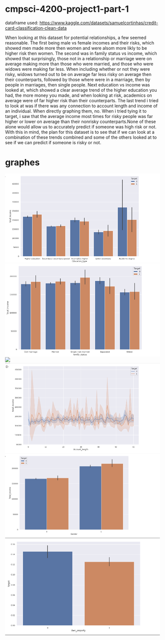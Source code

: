 # cmpsci-4200-project1-part-1
dataframe used: https://www.kaggle.com/datasets/samuelcortinhas/credit-card-classification-clean-data

When looking at this dataset for potential relationships, a few seemed reasonable. The first being male vs female incomes and their risks, which showed men made more then women and were alsom more likly to be higher risk then women. The second was in family status vs income, which showed that surprisingly, those not in a relationship or marriage were on average making more than those who were married, and those who were widows were making far less. When including whether or not they were risky, widows turned out to be on average far less risky on average then their counterparts, followed by those where were in a marriage, then by people in marriages, then single people.  Next education vs income was looked at, which showed a clear average trend of the higher education you had, the more money you made, and when looking at risk,  academics on average were of far higher risk than their counterparts. The last trend i tried to look at was if there was any connection to account length and income of an individual. When directly graphing them, no. When i tried tying it to target, i saw that the average income most times for risky people was far higher or lower on average than their nonrisky counterparts.None of these alone would allow us to accurately predict if someone was high risk or not. With this in mind, the plan for this dataset is to see that if we can look at a combination of these trends combined and some of the others looked at to see if we can predict if someone is risky or not.

# graphes

![](/educationvs%20incomehuetarget.PNG)
![](/familystatues%20vsincome%20and%20risk.PNG)
![](/efamilystatuesvsriskornot.PNG)
![](/incomevaccountlenhuetarget.PNG)
![](/malevfemale%20incomeandriskvnot.PNG)
![](/owning%20propertyvsnot%20for%20beinghigh%20risk.PNG)
